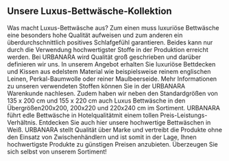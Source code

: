Unsere Luxus-Bettwäsche-Kollektion 
-----------------------------------

Was macht Luxus-Bettwäsche aus? Zum einen muss luxuriöse Bettwäsche eine besonders hohe Qualität aufweisen und zum anderen ein überdurchschnittlich positives Schlafgefühl garantieren. Beides kann nur durch die Verwendung hochwertigster Stoffe in der Produktion erreicht werden. Bei URBANARA wird Qualität groß geschrieben und darüber definieren wir uns. In unserem Angebot erhalten Sie luxuriöse Bettdecken und Kissen aus edelstem Material wie beispielsweise reinem englischen Leinen, Perkal-Baumwolle oder reiner Maulbeerseide. Mehr Informationen zu unseren verwendeten Stoffen können Sie in der URBANARA Warenkunde nachlesen. Zudem haben wir neben den Standardgrößen von 135 x 200 cm und 155 x 220 cm auch Luxus Bettwäsche in den Übergrößen200x200, 200x220 und 220x240 cm im Sortiment. URBANARA führt edle Bettwäsche in Hotelqualitätmit einem tollen Preis-Leistungs-Verhältnis. Entdecken Sie auch hier unsere hochwertige Bettwäschen in Weiß. URBANARA stellt Qualität über Marke und vertreibt die Produkte ohne den Einsatz von Zwischenhändlern und ist somit in der Lage, Ihnen hochwertigste Produkte zu günstigen Preisen anzubieten. Überzeugen Sie sich selbst von unserem Sortiment!

